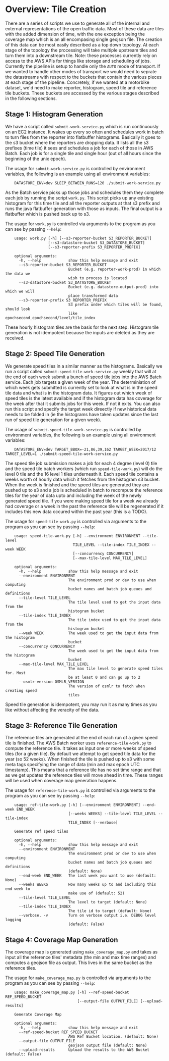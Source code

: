 # Overview: Tile Creation

There are a series of scripts we use to generate all of the internal and external representations of the open traffic data. Most of these data are tiles with the added dimension of time, with the one exception being the coverage map which is an all encompasing single geojson file. The creation of this data can be most easily described as a top down topology. At each stage of the topology the processing will take multiple upstream tiles and turn them into a downstream tile. Note: these processes currently rely on access to the AWS APIs for things like storage and scheduling of jobs. Currently the pipeline is setup to handle only the `AUTO` mode of transport. If we wanted to handle other modes of transport we would need to seprate the datastreams with respect to the buckets that contain the various pieces at each stage of the pipeline. Concretely, if we wanted at a motorbike dataset, we'd need to make reporter, histogram, speed tile and reference tile buckets. These buckets are accessed by the various stages described in the following sections.

## Stage 1: Histogram Generation

We have a script called `submit-work-service.py` which is run continuously on an EC2 instance. It wakes up every so often and schedules work in batch to turn files from the reporter into flatbuffer histograms. Basically it goes to the s3 bucket where the reporters are dropping data. It lists all the s3 prefixes (time tile) it sees and schedules a job for each of those in AWS Batch. Each job is for a single tile and single hour (out of all hours since the beginning of the unix epoch).

The usage for `submit-work-service.py` is controlled by environment variables, the following is an example using all environment variables:
```
    DATASTORE_ENV=dev SLEEP_BETWEEN_RUNS=120 ./submit-work-service.py
```
 As the Batch service picks up those jobs and schedules them they complete each job by running the script `work.py`. This script picks up any existing histogram for this time tile and all the reporter outputs at that s3 prefix and runs the java flatbuffer generation with those as inputs. The final output is a flatbuffer which is pushed back up to s3.

The usage for `work.py` is controlled via arguments to the program as you can see by passing `--help`:
```
    usage: work.py [-h] [--s3-reporter-bucket S3_REPORTER_BUCKET]
                   [--s3-datastore-bucket S3_DATASTORE_BUCKET]
                   [--s3-reporter-prefix S3_REPORTER_PREFIX]

    optional arguments:
      -h, --help            show this help message and exit
      --s3-reporter-bucket S3_REPORTER_BUCKET
                            Bucket (e.g. reporter-work-prod) in which the data we
                            wish to process is located
      --s3-datastore-bucket S3_DATASTORE_BUCKET
                            Bucket (e.g. datastore-output-prod) into which we will
                            place transformed data
      --s3-reporter-prefix S3_REPORTER_PREFIX
                            S3 prefix under which tiles will be found, should look
                            like epochsecond_epochsecond/level/tile_index
```
These hourly histogram tiles are the basis for the next step. Histogram tile generation is not idempotent because the inputs are deleted as they are received.

## Stage 2: Speed Tile Generation

We generate speed tiles in a similar manner as the histograms. Basically we run a script called `submit-speed-tile-work-service.py` weekly that will at the end of each week submit a bunch of speed tile jobs into the AWS Batch service. Each job targets a given week of the year. The determiniation of which week gets submitted is currently set to look at what is in the speed tile data and what is in the histogram data. It figures out which week of speed tiles is the latest available and if the histogram data has coverage for the week after that it submits jobs for this week. If not it exits. You can also run this script and specify the target week direectly if new historical data needs to be folded in (ie the histograms have taken updates since the last run of speed tile generation for a given week).

The usage of `submit-speed-tile-work-service.py` is controlled by environment variables, the following is an example using all environment variables:
```
    DATASTORE_ENV=dev TARGET_BBOX=-21,86,39,162 TARGET_WEEK=2017/12 TARGET_LEVEL=1 ./submit-speed-tile-work-service.py
```
The speed tile job submission makes a job for each 4 degree (level 0) tile and the speed tile batch workers (which run `speed-tile-work.py`) will do the level 0 tile and the 16 level 1 tiles underneath it. Each speed tile contains a weeks worth of hourly data which it fetches from the histogram s3 bucket. When the week is finished and the speed tiles are generated they are pushed up to s3 and a job is scheduled in batch to recompute the reference tiles for the year of data upto and including the week of the newly generated speed tile. If you were making speed tile for a week we already had coverage or a week in the past the reference tile will be regenerated if it includes this new data occured within the past year (this is a TODO).

The usage for `speed-tile-work.py` is controlled via arguments to the program as you can see by passing `--help`:
```
    usage: speed-tile-work.py [-h] --environment ENVIRONMENT --tile-level
                              TILE_LEVEL --tile-index TILE_INDEX --week WEEK
                              [--concurrency CONCURRENCY]
                              [--max-tile-level MAX_TILE_LEVEL]
    
    optional arguments:
      -h, --help            show this help message and exit
      --environment ENVIRONMENT
                            The environment prod or dev to use when computing
                            bucket names and batch job queues and definitions
      --tile-level TILE_LEVEL
                            The tile level used to get the input data from the
                            histogram bucket
      --tile-index TILE_INDEX
                            The tile index used to get the input data from the
                            histogram bucket
      --week WEEK           The week used to get the input data from the histogram
                            bucket
      --concurrency CONCURRENCY
                            The week used to get the input data from the histogram
                            bucket
      --max-tile-level MAX_TILE_LEVEL
                            The max tile level to generate speed tiles for. Must
                            be at least 0 and can go up to 2
      --osmlr-version OSMLR_VERSION
                            The version of osmlr to fetch when creating speed
                            tiles
```

Speed tile generation is idempotent, you may run it as many times as you like without affecting the veracity of the data.

## Stage 3: Reference Tile Generation

The reference tiles are generated at the end of each run of a given speed tile is finished. The AWS Batch worker uses `reference-tile-work.py` to compute the reference tile. It takes as input one or more weeks of speed tiles (for a given tile). By default we attempt to get speed tile data for the year (so 52 weeks). When finished the tile is pushed up to s3 with some meta tags specifying the range of data (min and max epoch UTC timestamp). This means that a reference tile has no set time range and that as we get updates the reference tiles will move ahead in time. These ranges will be used when coverage map generation happens.

The usage for `reference-tile-work.py` is controlled via arguments to the program as you can see by passing `--help`:

```
    usage: ref-tile-work.py [-h] [--environment ENVIRONMENT] --end-week END_WEEK
                            [--weeks WEEKS] --tile-level TILE_LEVEL --tile-index
                            TILE_INDEX [--verbose]
    
    Generate ref speed tiles
    
    optional arguments:
      -h, --help            show this help message and exit
      --environment ENVIRONMENT
                            The environment prod or dev to use when computing
                            bucket names and batch job queues and definitions
                            (default: None)
      --end-week END_WEEK   The last week you want to use (default: None)
      --weeks WEEKS         How many weeks up to and including this end week to
                            make use of (default: 52)
      --tile-level TILE_LEVEL
                            The level to target (default: None)
      --tile-index TILE_INDEX
                            The tile id to target (default: None)
      --verbose, -v         Turn on verbose output i.e. DEBUG level logging
                            (default: False)
```
## Stage 4: Coverage Map Generation

The coverage map is generated using `make_coverage_map.py` and takes as input all the reference tiles' metadata (the min and max time ranges) and computes a geojson file as output. This lives in the same bucket as the reference tiles.

The usage for `make_coverage_map.py` is controlled via arguments to the program as you can see by passing `--help`:

```
    usage: make_coverage_map.py [-h] --ref-speed-bucket REF_SPEED_BUCKET
                                [--output-file OUTPUT_FILE] [--upload-results]
    
    Generate Coverage Map
    
    optional arguments:
      -h, --help            show this help message and exit
      --ref-speed-bucket REF_SPEED_BUCKET
                            AWS Ref Bucket location. (default: None)
      --output-file OUTPUT_FILE
                            geojson output file (default: None)
      --upload-results      Upload the results to the AWS Bucket (default: False)
```
